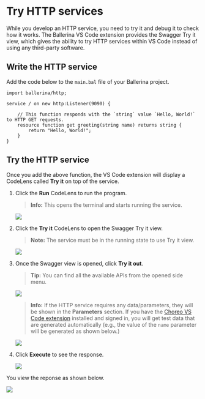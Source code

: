 # Try HTTP services

While you develop an HTTP service, you need to try it and debug it to check how it works. The Ballerina VS Code extension provides the Swagger Try it view, which gives the ability to try HTTP services within VS Code instead of using any third-party software.

## Write the HTTP service

Add the code below to the `main.bal` file of your Ballerina project.

```ballerina
import ballerina/http;

service / on new http:Listener(9090) {

    // This function responds with the `string` value `Hello, World!` to HTTP GET requests.
    resource function get greeting(string name) returns string {
        return "Hello, World!";
    }
}   
```

## Try the HTTP service

Once you add the above function, the VS Code extension will display a CodeLens called **Try it** on top of the service.

1. Click the **Run** CodeLens to run the program. 
    
    >**Info:**   This opens the terminal and starts running the service.

    <img src="/learn/images/vs-code-extension/build-and-try/try-http-services/http-try-it-run.png" class="cInlineImage-full"/>

2. Click the **Try it** CodeLens to open the Swagger Try it view.

    >**Note:**   The service must be in the running state to use Try it view.

    <img src="/learn/images/vs-code-extension/build-and-try/try-http-services/http-try-it.png" class="cInlineImage-full"/>

3. Once the Swagger view is opened, click **Try it out**.

    >**Tip:** You can find all the available APIs from the opened side menu.

    <img src="/learn/images/vs-code-extension/build-and-try/try-http-services/http-try-it-out.png" class="cInlineImage-full"/>

    >**Info:** If the HTTP service requires any data/parameters, they will be shown in the **Parameters** section. If you have the [Choreo VS Code extension](https://marketplace.visualstudio.com/items?itemName=WSO2.choreo) installed and signed in, you will get test data that are generated automatically (e.g., the value of the `name` parameter will be generated as shown below.)

    <img src="/learn/images/vs-code-extension/build-and-try/try-http-services/http-try-it-parameters.png" class="cInlineImage-full"/>

4. Click **Execute** to see the response.

    <img src="/learn/images/vs-code-extension/build-and-try/try-http-services/http-try-it-execute.png" class="cInlineImage-full"/>

You view the reponse as shown below.

<img src="/learn/images/vs-code-extension/build-and-try/try-http-services/http-try-it-response.png" class="cInlineImage-full"/>
